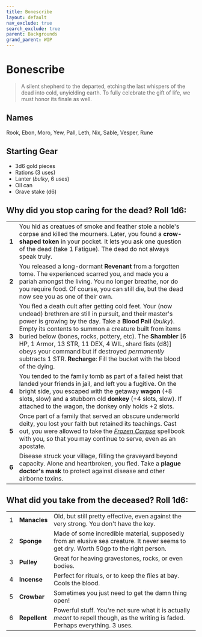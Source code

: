 ```yaml
---
title: Bonescribe
layout: default
nav_exclude: true
search_exclude: true
parent: Backgrounds
grand_parent: WIP
---
```


# Bonescribe

> A silent shepherd to the departed, etching the last whispers of the dead into cold, unyielding earth. To fully celebrate the gift of life, we must honor its finale as well.

## Names
Rook, Ebon, Moro, Yew, Pall, Leth, Nix, Sable, Vesper, Rune

## Starting Gear

- 3d6 gold pieces
- Rations (3 uses)
- Lanter (_bulky_, 6 uses)
- Oil can
- Grave stake (d6)

## Why did you stop caring for the dead? Roll 1d6:

|     |               |                                                                                                                                       |
| --- | ------------- | ------------------------------------------------------------------------------------------------------------------------------------- |
| **1** | You hid as creatues of smoke and feather stole a noble's corpse and killed the mourners. Later, you found a **crow-shaped token** in your pocket. It lets you ask one question of the dead (take 1 Fatigue). The dead do not always speak truly. |
| **2** | You released a long-dormant **Revenant** from a forgotten tome. The experienced scarred you, and made you a pariah amongst the living. You no longer breathe, nor do you require food. Of course, you can still die, but the dead now see you as one of their own. |
| **3** | You fled a death cult after getting cold feet. Your (now undead) brethren are still in pursuit, and their master's power is growing by the day. Take a **Blood Pail** (_bulky_). Empty its contents to summon a creature built from items buried below (bones, rocks, pottery, etc). The **Shambler** [6 HP, 1 Armor, 13 STR, 11 DEX, 4 WIL, shard fists (d8)] obeys your command but if destroyed _permanently_ subtracts 1 STR. **Recharge**: Fill the bucket with the blood of the dying. |
| **4** | You tended to the family tomb as part of a failed heist that landed your friends in jail, and left you a fugitive. On the bright side, you escaped with the getaway **wagon** (+8 slots, slow) and a stubborn old **donkey** (+4 slots, slow). If attached to the wagon, the donkey only holds +2 slots. |
| **5** | Once part of a family that served an obscure underworld deity, you lost your faith but retained its teachings. Cast out, you were allowed to take the  [_Frozen Corpse_](https://cairnrpg.com/resources/more-spellbooks/#frozen-corpse) spellbook with you, so that you may continue to serve, even as an apostate.
| **6** | Disease struck your village, filling the graveyard beyond capacity. Alone and heartbroken, you fled. Take a **plague doctor's mask** to protect against disease and other airborne toxins. |

## What did you take from the deceased? Roll 1d6:

|     |               |                                                                                                                                       |
| --- | ------------- | ------------------------------------------------------------------------------------------------------------------------------------- |
| 1   | **Manacles**  | Old, but still pretty effective, even against the very strong. You don't have the key.                                                |
| 2   | **Sponge**    | Made of some incredible material, supposedly from an elusive sea creature. It never seems to get dry. Worth 50gp to the right person. |
| 3   | **Pulley**    | Great for heaving gravestones, rocks, or even bodies.                                                                                 |
| 4   | **Incense**   | Perfect for rituals, or to keep the flies at bay. Cools the blood.                                                                    |
| 5   | **Crowbar**   | Sometimes you just need to get the damn thing open!                                                                                   |
| 6   | **Repellent** | Powerful stuff. You're not sure what it is actually _meant_ to repell though, as the writing is faded. Perhaps everything. 3 uses.    |

